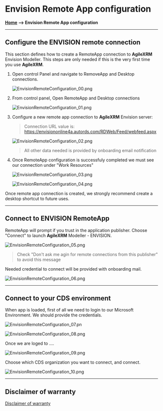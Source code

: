 # Envision Remote App configuration

**[Home](/) --> Envision Remote App configuration**

---

## Configure the ENVISION remote connection

This section defines how to create a RemoteApp connection  to **AgileXRM** Envision Modeller. This steps are only needed if this is the very first time you use **AgileXRM**.

1. Open control Panel and navigate to RemoveApp and Desktop connections.

    ![EnvisionRemoteConfiguration_00.png](media/EnvisionRemoteConfiguration/EnvisionRemoteConfiguration_00.png)

2. From control panel, Open RemoteApp and Desktop connections

    ![EnvisionRemoteConfiguration_01.png](media/EnvisionRemoteConfiguration/EnvisionRemoteConfiguration_01.png)

3. Configure a new remote app connection to **AgileXRM** Envision server:

   > Connection URL value is:  
   https://envisiononline4a.autords.com/RDWeb/Feed/webfeed.aspx

    ![EnvisionRemoteConfiguration_02.png](media/EnvisionRemoteConfiguration/EnvisionRemoteConfiguration_02.png)

    > All other data needed is provided by onboarding email notification

4. Once RemoteApp configuration is successfuly completed we must see our connection under "Work Resources"

    ![EnvisionRemoteConfiguration_03.png](media/EnvisionRemoteConfiguration/EnvisionRemoteConfiguration_03.png)

    ![EnvisionRemoteConfiguration_04.png](media/EnvisionRemoteConfiguration/EnvisionRemoteConfiguration_04.png)

Once remote app connection is created, we strongly recommend create a desktop shortcut to future uses.

---

## Connect to ENVISION RemoteApp

RemoteApp will prompt if you trust in the application publisher. Choose "Connect" to launch **AgileXRM** Modeller - ENVISION.

![EnvisionRemoteConfiguration_05.png](media/EnvisionRemoteConfiguration/EnvisionRemoteConfiguration_05.png)

> Check "Don't ask me agin for remote connections from this publisher" to avoid this message

Needed credential to connect will be provided with onboarding mail.

![EnvisionRemoteConfiguration_06.png](media/EnvisionRemoteConfiguration/EnvisionRemoteConfiguration_06.png)

---

## Connect to your CDS environment

When app is loaded, first of all we need to login to our Microsoft Environment.
 We should provide the credentials.

![EnvisionRemoteConfiguration_07.pn](media/EnvisionRemoteConfiguration/EnvisionRemoteConfiguration_07.png)

![EnvisionRemoteConfiguration_08.png](media/EnvisionRemoteConfiguration/EnvisionRemoteConfiguration_08.png)

Once we are loged to ....

![EnvisionRemoteConfiguration_09.png](media/EnvisionRemoteConfiguration/EnvisionRemoteConfiguration_09.png)

Choose which CDS organization you want to connect, and connect.

![EnvisionRemoteConfiguration_10.png](media/EnvisionRemoteConfiguration/EnvisionRemoteConfiguration_10.png)

---

## Disclaimer of warranty

[Disclaimer of warranty](common/DisclaimerOfWarranty.md)
